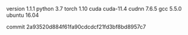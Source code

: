 version 1.1.1
python 3.7
torch 1.10
cuda cuda-11.4
cudnn 7.6.5
gcc 5.5.0
ubuntu 16.04

commit 2a93520d884f61fa90cdcdcf21fd3bf8bd8957c7